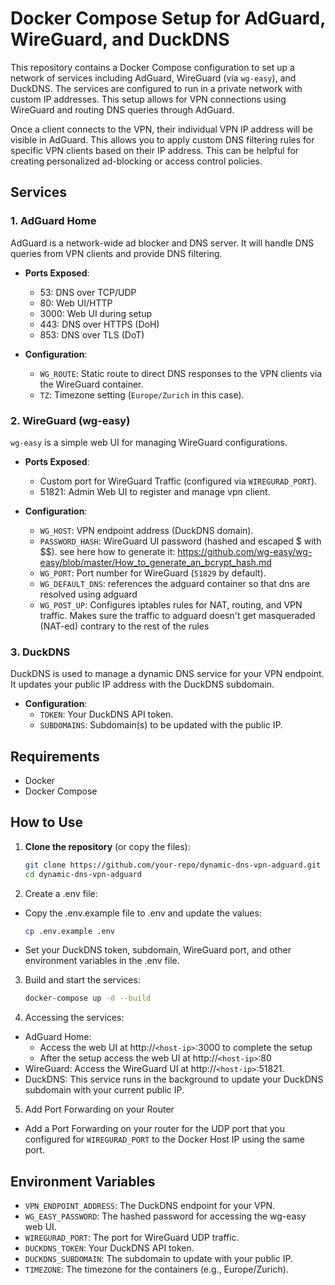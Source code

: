 # Docker Compose Setup for AdGuard, WireGuard, and DuckDNS

This repository contains a Docker Compose configuration to set up a network of services including AdGuard, WireGuard (via `wg-easy`), and DuckDNS. The services are configured to run in a private network with custom IP addresses. This setup allows for VPN connections using WireGuard and routing DNS queries through AdGuard.

Once a client connects to the VPN, their individual VPN IP address will be visible in AdGuard. This allows you to apply custom DNS filtering rules for specific VPN clients based on their IP address. This can be helpful for creating personalized ad-blocking or access control policies.

## Services

### 1. AdGuard Home
AdGuard is a network-wide ad blocker and DNS server. It will handle DNS queries from VPN clients and provide DNS filtering.

- **Ports Exposed**:
  - 53: DNS over TCP/UDP
  - 80: Web UI/HTTP
  - 3000: Web UI during setup
  - 443: DNS over HTTPS (DoH)
  - 853: DNS over TLS (DoT)
  
- **Configuration**:
  - `WG_ROUTE`: Static route to direct DNS responses to the VPN clients via the WireGuard container.
  - `TZ`: Timezone setting (`Europe/Zurich` in this case).
  
### 2. WireGuard (wg-easy)
`wg-easy` is a simple web UI for managing WireGuard configurations.

- **Ports Exposed**:
  - Custom port for WireGuard Traffic (configured via `WIREGURAD_PORT`).
  - 51821: Admin Web UI to register and manage vpn client.
  
- **Configuration**:
  - `WG_HOST`: VPN endpoint address (DuckDNS domain).
  - `PASSWORD_HASH`: WireGuard UI password (hashed and escaped $ with $$). see here how to generate it: https://github.com/wg-easy/wg-easy/blob/master/How_to_generate_an_bcrypt_hash.md
  - `WG_PORT`: Port number for WireGuard (`51829` by default).
  - `WG_DEFAULT_DNS`: references the adguard container so that dns are resolved using adguard
  - `WG_POST_UP`: Configures iptables rules for NAT, routing, and VPN traffic. Makes sure the traffic to adguard doesn't get masqueraded (NAT-ed) contrary to the rest of the rules
  
### 3. DuckDNS
DuckDNS is used to manage a dynamic DNS service for your VPN endpoint. It updates your public IP address with the DuckDNS subdomain.

- **Configuration**:
  - `TOKEN`: Your DuckDNS API token.
  - `SUBDOMAINS`: Subdomain(s) to be updated with the public IP.

## Requirements

- Docker
- Docker Compose

## How to Use

1. **Clone the repository** (or copy the files):
   ```bash
   git clone https://github.com/your-repo/dynamic-dns-vpn-adguard.git
   cd dynamic-dns-vpn-adguard


2. Create a .env file:

 - Copy the .env.example file to .env and update the values:

   ```bash
   cp .env.example .env

 - Set your DuckDNS token, subdomain, WireGuard port, and other environment variables in the .env file.


3. Build and start the services:
   ```bash
   docker-compose up -d --build


4. Accessing the services:
 - AdGuard Home: 
   - Access the web UI at http://`<host-ip>`:3000 to complete the setup 
   - After the setup access the web UI at http://`<host-ip>`:80 
 - WireGuard: Access the WireGuard UI at http://`<host-ip>`:51821.
 - DuckDNS: This service runs in the background to update your DuckDNS subdomain with your current public IP.


5. Add Port Forwarding on your Router
  - Add a Port Forwarding on your router for the UDP port that you configured for `WIREGURAD_PORT` to the Docker Host IP using the same port.


## Environment Variables

 - `VPN_ENDPOINT_ADDRESS`: The DuckDNS endpoint for your VPN.
 - `WG_EASY_PASSWORD`: The hashed password for accessing the wg-easy web UI.
 - `WIREGURAD_PORT`: The port for WireGuard UDP traffic.
 - `DUCKDNS_TOKEN`: Your DuckDNS API token.
 - `DUCKDNS_SUBDOMAIN`: The subdomain to update with your public IP.
 - `TIMEZONE`: The timezone for the containers (e.g., Europe/Zurich).

	
